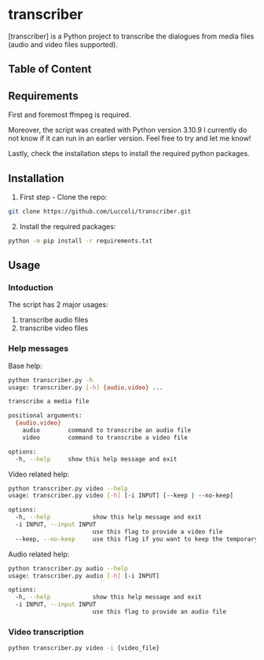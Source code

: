 # transcriber
[transcriber] is a Python project to transcribe the dialogues from media files (audio and video files supported).

## Table of Content

## Requirements

First and foremost ffmpeg is required.

Moreover, the script was created with Python version 3.10.9
I currently do not know if it can run in an earlier version. Feel free to try and let me know!

Lastly, check the installation steps to install the required python packages.


## Installation

1. First step - Clone the repo:
```bash
git clone https://github.com/Luccoli/transcriber.git
```
2. Install the required packages:
```bash
python -m pip install -r requirements.txt
```

## Usage

### Intoduction

The script has 2 major usages:
1. transcribe audio files
2. transcribe video files

### Help messages

Base help:

```bash
python transcriber.py -h
usage: transcriber.py [-h] {audio,video} ...

transcribe a media file

positional arguments:
  {audio,video}
    audio        command to transcribe an audio file
    video        command to transcribe a video file

options:
  -h, --help     show this help message and exit
```

Video related help:

```bash
python transcriber.py video --help
usage: transcriber.py video [-h] [-i INPUT] [--keep | --no-keep]

options:
  -h, --help            show this help message and exit
  -i INPUT, --input INPUT
                        use this flag to provide a video file
  --keep, --no-keep     use this flag if you want to keep the temporary audio file created - False by default

```

Audio related help:

```bash
python transcriber.py audio --help
usage: transcriber.py audio [-h] [-i INPUT]

options:
  -h, --help            show this help message and exit
  -i INPUT, --input INPUT
                        use this flag to provide an audio file
```


### Video transcription

```bash
python transcriber.py video -i {video_file}
```
